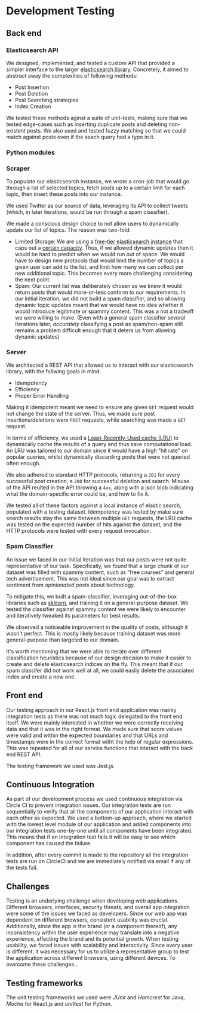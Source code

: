 # Development Testing

## Back end

### Elasticsearch API

We designed, implemented, and tested a custom API that provided a simpler interface to the larger [elasticsearch library](https://www.elastic.co/guide/en/elasticsearch/reference/current/index.html). Concretely, it aimed to abstract away the complexities of following methods:

* Post Insertion
* Post Deletion 
* Post Searching strategies 
* Index Creation

We tested these methods aginst a suite of unit-tests, making sure that we tested edge-cases such as inserting duplicate posts and deleting non-existent posts. We also used and tested fuzzy matching so that we could match against posts even if the seach query had a typo in it. 


### Python modules

### Scraper

To populate our elasticsearch instance, we wrote a cron-job that would go through a list of selected topics, fetch posts up to a certain limit for each topic, then insert these posts into our instance. 

We used Twitter as our source of data, leveraging its API to collect tweets (which, in later iterations, would be run through a spam classifier).

We made a conscious design choice to not allow users to dynamically update our list of topics. The reason was two-fold:

* Limited Storage: We are using a [free-tier elasticsearch instance](https://bonsai.io/) that caps out a [certain capacity](https://bonsai.io/pricing). Thus, if we allowed dynamic updates then it would be hard to predict when we would run out of space. We would have to design new protocols that would limit the number of topics a given user can add to the list, and limit how many we can collect per new additional topic. This becomes every more challenging considering the next point.
* Spam: Our current list was deliberately chosen as we knew it would return posts that would more-or-less conform to our requirements. In our initial iteration, we did not build a spam classifier, and so allowing dynamic topic updates meant that we would have no idea whether it would introduce legitimate or spammy content. This was a not a tradeoff we were willing to make. (Even with a general spam classifier several iterations later, *accurately* classifying a post as spam/non-spam still remains a problem difficult enough that it deters us from allowing dynamic updates)  


### Server
We architected a REST API that allowed us to interact with our elasticsearch library, with the follwing goals in mind:
* Idempotency 
* Efficiency 
* Proper Error Handling 

Making it idempotent meant we need to ensure any given `GET` request would not change the state of the server. Thus, we made sure post insertions/deletions were `POST` requests, while searching was made a `GET` request. 

In terms of efficiency, we used a [Least-Recently-Used cache (LRU)](https://en.wikipedia.org/wiki/Cache_replacement_policies#Least_recently_used_(LRU)) to dynamically cache the results of a query and thus save computational load. An LRU was tailored to our domain since it would have a high "hit rate" on popular queries, whilst dynamically discarding posts that were not queried often enough. 

We also adhered to standard HTTP protocols, returning a `201` for every successful post creation, a `200` for successful deletion and search. Misuse of the API reulted in the API throwing a `4xx`, along with a json blob indicating what the domain-specific error could be, and how to fix it. 

We tested all of these factors against a local instance of elastic search, populated with a testing dataset. Idempotency was tested by make sure search results stay the same between multiple `GET` requests, the LRU cache was tested on the expected number of hits against the dataset, and the HTTP protocols were tested with every request invocation.  

### Spam Classifier 
An issue we faced in our initial iteration was that our posts were not quite representative of our task. Specifically, we found that a large chunk of our dataset was filled with spammy content, such as "free courses" and general tech advertisement.  This was not ideal since our goal was to extract sentiment from *opinionated posts* about technology.

To mitigate this, we built a spam-classifier, leveraging out-of-the-box libraries such as [sklearn](https://scikit-learn.org/), and training it on a general-purpose dataset. We tested the classifier against spammy content we were likely to encounter and iteratively tweaked its parameters for best results. 

We observed a noticeable improvement in the quality of posts, although it wasn't perfect. This is mostly likely because training dataset was more general-purpose than targeted to our domain. 

It's worth mentioning that we were able to iterate over different classification heuristics because of our design decision to make it easier to create and delete elasticsearch indices on the fly. This meant that if our spam classifer did not work well at all, we could easily delete the associated index and create a new one. 

## Front end
Our testing approach in our React.js front end application was mainly integration tests as there was not much logic delegated to the front end itself. We were mainly interested in whether we were correctly receiving data and that it was in the right format. We made sure that score values were valid and within the expected boundaries and that URLs and timestamps were in the correct format witht the help of regular expressions. This was repeated for all of our service functions that interact with the back end REST API.

The testing framework we used was Jest.js.

## Continuous Integration
As part of our development process we used continuous integration via Circle CI to prevent integration issues. Our integration tests are run sequentially to verify that all the components of our application interact with each other as expected. We used a bottom-up approach, where we started with the lowest level module of our application and added components into our integration tests one-by-one until all components have been integrated. This means that if an integration test fails it will be easy to see which component has caused the failure.

In addition, after every commit is made to the repository all the integration tests are run on CircleCI and we are immediately notified via email if any of the tests fail.

## Challenges
Testing is an underlying challenge when developing web applications. Different browsers, interfaces, security threats, and overall app integration were some of the issues we faced as developers. Since our web app was dependent on different browsers, consistent usability was crucial. Additionally, since the app is the brand (or a component thereof), any inconsistency within the user experience may translate into a negative experience, affecting the brand and its potential growth. When testing usability, we faced issues with scalability and interactivity. Since every user is different, it was necessary for us to utilize a representative group to test the application across different browsers, using different devices. To overcome these challenges...

## Testing frameworks
The unit testing frameworks we used were *JUnit* and *Hamcrest* for Java, *Mocha* for React.js and *unittest* for Python.
